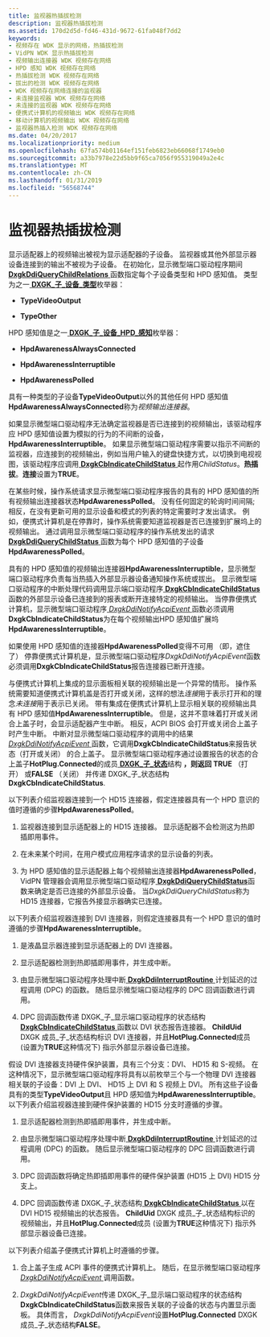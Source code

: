 ```yaml
---
title: 监视器热插拔检测
description: 监视器热插拔检测
ms.assetid: 170d2d5d-fd46-431d-9672-61fa048f7dd2
keywords:
- 视频存在 WDK 显示的网络，热插拔检测
- VidPN WDK 显示热插拔检测
- 视频输出连接器 WDK 视频存在网络
- HPD 感知 WDK 视频存在网络
- 热插拔检测 WDK 视频存在网络
- 拔出的检测 WDK 视频存在网络
- WDK 视频存在网络连接的监视器
- 未连接监视器 WDK 视频存在网络
- 未连接的监视器 WDK 视频存在网络
- 便携式计算机的视频输出 WDK 视频存在网络
- 移动计算机的视频输出 WDK 视频存在网络
- 监视器热插入检测 WDK 视频存在网络
ms.date: 04/20/2017
ms.localizationpriority: medium
ms.openlocfilehash: 67fa574b01164ef151feb6823eb66068f1749eb0
ms.sourcegitcommit: a33b7978e22d5bb9f65ca7056f955319049a2e4c
ms.translationtype: MT
ms.contentlocale: zh-CN
ms.lasthandoff: 01/31/2019
ms.locfileid: "56568744"
---
```

# <a name="monitor-hot-plug-detection"></a>监视器热插拔检测


显示适配器上的视频输出被视为显示适配器的子设备。 监视器或其他外部显示器设备连接到的输出不被视为子设备。 在初始化，显示微型端口驱动程序期间[ **DxgkDdiQueryChildRelations** ](https://msdn.microsoft.com/library/windows/hardware/ff559750)函数指定每个子设备类型和 HPD 感知值。 类型为之一[ **DXGK\_子\_设备\_类型**](https://msdn.microsoft.com/library/windows/hardware/ff561008)枚举器：

-   **TypeVideoOutput**

-   **TypeOther**

HPD 感知值是之一[ **DXGK\_子\_设备\_HPD\_感知**](https://msdn.microsoft.com/library/windows/hardware/ff561006)枚举器：

-   **HpdAwarenessAlwaysConnected**

-   **HpdAwarenessInterruptible**

-   **HpdAwarenessPolled**

具有一种类型的子设备**TypeVideoOutput**以外的其他任何 HPD 感知值**HpdAwarenessAlwaysConnected**称为*视频输出连接器*。

如果显示微型端口驱动程序无法确定监视器是否已连接到的视频输出，该驱动程序应 HPD 感知值设置为模拟的行为的不间断的设备， **HpdAwarenessInterruptible**。 如果显示微型端口驱动程序需要以指示不间断的监视器，应连接到的视频输出，例如当用户输入的键盘快捷方式，以切换到电视视图，该驱动程序应调用[ **DxgkCbIndicateChildStatus** ](https://msdn.microsoft.com/library/windows/hardware/ff559522)起作用*ChildStatus*。**热插拔**。**连接**设置为**TRUE**。

在某些时候，操作系统请求显示微型端口驱动程序报告的具有的 HPD 感知值的所有视频输出连接器状态**HpdAwarenessPolled**。 没有任何固定的轮询时间间隔;相反，在没有更新可用的显示设备和模式的列表的特定需要时才发出请求。 例如，便携式计算机是在停靠时，操作系统需要知道监视器是否已连接到扩展坞上的视频输出。 通过调用显示微型端口驱动程序的操作系统发出的请求[ **DxgkDdiQueryChildStatus** ](https://msdn.microsoft.com/library/windows/hardware/ff559754)函数为每个 HPD 感知值的子设备**HpdAwarenessPolled**。

具有的 HPD 感知值的视频输出连接器**HpdAwarenessInterruptible**，显示微型端口驱动程序负责每当热插入外部显示器设备通知操作系统或拔出。 显示微型端口驱动程序的中断处理代码调用显示端口驱动程序[ **DxgkCbIndicateChildStatus** ](https://msdn.microsoft.com/library/windows/hardware/ff559522)函数的外部显示设备已连接到的报表或断开连接特定的视频输出。 当停靠便携式计算机，显示微型端口驱动程序[ *DxgkDdiNotifyAcpiEvent* ](https://msdn.microsoft.com/library/windows/hardware/ff559695)函数必须调用**DxgkCbIndicateChildStatus**为在每个视频输出HPD 感知值扩展坞**HpdAwarenessInterruptible**。

如果使用 HPD 感知值的连接器**HpdAwarenessPolled**变得不可用 （即，遮住了） 停靠便携式计算机是，显示微型端口驱动程序*DxgkDdiNotifyAcpiEvent*函数必须调用**DxgkCbIndicateChildStatus**报告连接器已断开连接。

与便携式计算机上集成的显示面板相关联的视频输出是一个异常的情形。 操作系统需要知道便携式计算机盖是否打开或关闭，这样的想法*连接*用于表示打开和的理念*未连接*用于表示已关闭。 带有集成在便携式计算机上显示相关联的视频输出具有 HPD 感知值**HpdAwarenessInterruptible**。 但是，这并不意味着打开或关闭合上盖子时，会显示适配器产生中断。 相反，ACPI BIOS 会打开或关闭合上盖子时产生中断。 中断对显示微型端口驱动程序的调用中的结果[ *DxgkDdiNotifyAcpiEvent* ](https://msdn.microsoft.com/library/windows/hardware/ff559695)函数，它调用**DxgkCbIndicateChildStatus**来报告状态（打开或关闭） 的合上盖子。 显示微型端口驱动程序通过设置报告的状态的合上盖子**HotPlug.Connected**的成员[ **DXGK\_子\_状态**](https://msdn.microsoft.com/library/windows/hardware/ff561010)结构 **，则返回 TRUE** （打开） 或**FALSE** （关闭） 并传递 DXGK\_子\_状态结构**DxgkCbIndicateChildStatus**.

以下列表介绍监视器连接到一个 HD15 连接器，假定连接器具有一个 HPD 意识的值时遵循的步骤**HpdAwarenessPolled**。

1.  监视器连接到显示适配器上的 HD15 连接器。 显示适配器不会检测这为热即插即用事件。

2.  在未来某个时间，在用户模式应用程序请求的显示设备的列表。

3.  为 HPD 感知值的显示适配器上每个视频输出连接器**HpdAwarenessPolled**，VidPN 管理器会调用显示微型端口驱动程序[ **DxgkDdiQueryChildStatus**](https://msdn.microsoft.com/library/windows/hardware/ff559754)函数来确定是否已连接的外部显示设备。 当*DxgkDdiQueryChildStatus*称为 HD15 连接器，它报告外接显示器确实已连接。

以下列表介绍监视器连接到 DVI 连接器，则假定连接器具有一个 HPD 意识的值时遵循的步骤**HpdAwarenessInterruptible**。

1.  是液晶显示器连接到显示适配器上的 DVI 连接器。

2.  显示适配器检测到热即插即用事件，并生成中断。

3.  由显示微型端口驱动程序处理中断[ **DxgkDdiInterruptRoutine** ](https://msdn.microsoft.com/library/windows/hardware/ff559680)计划延迟的过程调用 (DPC) 的函数。 随后显示微型端口驱动程序的 DPC 回调函数进行调用。

4.  DPC 回调函数传递 DXGK\_子\_显示端口驱动程序的状态结构[ **DxgkCbIndicateChildStatus** ](https://msdn.microsoft.com/library/windows/hardware/ff559522)函数以 DVI 状态报告连接器。 **ChildUid** DXGK 成员\_子\_状态结构标识 DVI 连接器，并且**HotPlug.Connected**成员 (设置为**TRUE**这种情况下) 指示外部显示器设备已连接。

假设 DVI 连接器支持硬件保护装置，具有三个分支：DVI、 HD15 和 S-视频。 在这种情况下，显示微型端口驱动程序将具有以前枚举三个与一个物理 DVI 连接器相关联的子设备：DVI 上 DVI、 HD15 上 DVI 和 S 视频上 DVI。 所有这些子设备具有的类型**TypeVideoOutput**且 HPD 感知值为**HpdAwarenessInterruptible**。 以下列表介绍监视器连接到硬件保护装置的 HD15 分支时遵循的步骤。

1.  显示适配器检测到热即插即用事件，并生成中断。

2.  由显示微型端口驱动程序处理中断[ **DxgkDdiInterruptRoutine** ](https://msdn.microsoft.com/library/windows/hardware/ff559680)计划延迟的过程调用 (DPC) 的函数。 随后显示微型端口驱动程序的 DPC 回调函数进行调用。

3.  DPC 回调函数将确定热即插即用事件的硬件保护装置 (HD15 上 DVI) HD15 分支上。

4.  DPC 回调函数传递 DXGK\_子\_状态结构[ **DxgkCbIndicateChildStatus** ](https://msdn.microsoft.com/library/windows/hardware/ff559522)以在 DVI HD15 视频输出的状态报告。 **ChildUid** DXGK 成员\_子\_状态结构标识的视频输出，并且**HotPlug.Connected**成员 (设置为**TRUE**这种情况下) 指示外部显示器设备已连接。

以下列表介绍盖子便携式计算机上时遵循的步骤。

1.  合上盖子生成 ACPI 事件的便携式计算机上。 随后，在显示微型端口驱动程序[ *DxgkDdiNotifyAcpiEvent* ](https://msdn.microsoft.com/library/windows/hardware/ff559695)调用函数。

2.  *DxgkDdiNotifyAcpiEvent*传递 DXGK\_子\_显示端口驱动程序的状态结构**DxgkCbIndicateChildStatus**函数来报告关联的子设备的状态与内置显示面板。 具体而言， *DxgkDdiNotifyAcpiEvent*设置**HotPlug.Connected** DXGK 成员\_子\_状态结构**FALSE**。

 

 





